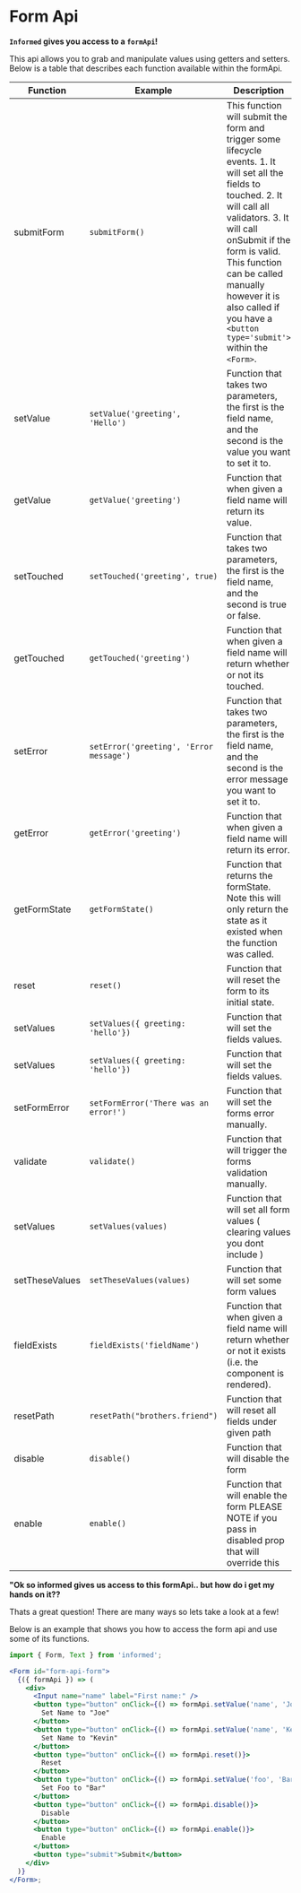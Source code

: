 # Form Api

**`Informed` gives you access to a `formApi`!**

This api allows you to grab and manipulate values using getters and setters. Below is a table that describes each function available within the formApi.

| Function       | Example                                 | Description                                                                                                                                                                                                                                                                                                               |
| -------------- | --------------------------------------- | ------------------------------------------------------------------------------------------------------------------------------------------------------------------------------------------------------------------------------------------------------------------------------------------------------------------------- |
| submitForm     | `submitForm()`                          | This function will submit the form and trigger some lifecycle events. 1. It will set all the fields to touched. 2. It will call all validators. 3. It will call onSubmit if the form is valid. This function can be called manually however it is also called if you have a `<button type='submit'>` within the `<Form>`. |
| setValue       | `setValue('greeting', 'Hello')`         | Function that takes two parameters, the first is the field name, and the second is the value you want to set it to.                                                                                                                                                                                                       |
| getValue       | `getValue('greeting')`                  | Function that when given a field name will return its value.                                                                                                                                                                                                                                                              |
| setTouched     | `setTouched('greeting', true)`          | Function that takes two parameters, the first is the field name, and the second is true or false.                                                                                                                                                                                                                         |
| getTouched     | `getTouched('greeting')`                | Function that when given a field name will return whether or not its touched.                                                                                                                                                                                                                                             |
| setError       | `setError('greeting', 'Error message')` | Function that takes two parameters, the first is the field name, and the second is the error message you want to set it to.                                                                                                                                                                                               |
| getError       | `getError('greeting')`                  | Function that when given a field name will return its error.                                                                                                                                                                                                                                                              |
| getFormState   | `getFormState()`                        | Function that returns the formState. Note this will only return the state as it existed when the function was called.                                                                                                                                                                                                     |
| reset          | `reset()`                               | Function that will reset the form to its initial state.                                                                                                                                                                                                                                                                   |
| setValues      | `setValues({ greeting: 'hello'})`       | Function that will set the fields values.                                                                                                                                                                                                                                                                                 |
| setValues      | `setValues({ greeting: 'hello'})`       | Function that will set the fields values.                                                                                                                                                                                                                                                                                 |
| setFormError   | `setFormError('There was an error!')`   | Function that will set the forms error manually.                                                                                                                                                                                                                                                                          |
| validate       | `validate()`                            | Function that will trigger the forms validation manually.                                                                                                                                                                                                                                                                 |
| setValues      | `setValues(values)`                     | Function that will set all form values ( clearing values you dont include )                                                                                                                                                                                                                                               |
| setTheseValues | `setTheseValues(values)`                | Function that will set some form values                                                                                                                                                                                                                                                                                   |
| fieldExists    | `fieldExists('fieldName')`              | Function that when given a field name will return whether or not it exists (i.e. the component is rendered).                                                                                                                                                                                                              |
| resetPath      | `resetPath("brothers.friend")`          | Function that will reset all fields under given path                                                                                                                                                                                                                                                                      |
| disable        | `disable()`                             | Function that will disable the form                                                                                                                                                                                                                                                                                       |
| enable         | `enable()`                              | Function that will enable the form PLEASE NOTE if you pass in disabled prop that will override this                                                                                                                                                                                                                       |

**"Ok so informed gives us access to this formApi.. but how do i get my hands
on it??**

Thats a great question! There are many ways so lets take a look at a few!

Below is an example that shows you how to access the form api and use some of
its functions.

<!-- STORY -->

```jsx
import { Form, Text } from 'informed';

<Form id="form-api-form">
  {({ formApi }) => (
    <div>
      <Input name="name" label="First name:" />
      <button type="button" onClick={() => formApi.setValue('name', 'Joe')}>
        Set Name to "Joe"
      </button>
      <button type="button" onClick={() => formApi.setValue('name', 'Kevin')}>
        Set Name to "Kevin"
      </button>
      <button type="button" onClick={() => formApi.reset()}>
        Reset
      </button>
      <button type="button" onClick={() => formApi.setValue('foo', 'Bar')}>
        Set Foo to "Bar"
      </button>
      <button type="button" onClick={() => formApi.disable()}>
        Disable
      </button>
      <button type="button" onClick={() => formApi.enable()}>
        Enable
      </button>
      <button type="submit">Submit</button>
    </div>
  )}
</Form>;
```

<br/>
